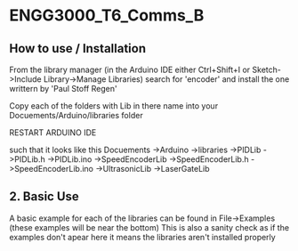 # ENGG3000_T6_Comms_B

## How to use / Installation

From the library manager (in the Arduino IDE either Ctrl+Shift+I or Sketch->Include Library->Manage Libraries) search for 'encoder' and install the one writtern by 'Paul Stoff Regen'

Copy each of the folders with Lib in there name into your Docuements/Arduino/libraries folder

RESTART ARDUINO IDE

such that it looks like this
Docuements
->Arduino
  ->libraries
    ->PIDLib
      ->PIDLib.h
      ->PIDLib.ino
    ->SpeedEncoderLib
      ->SpeedEncoderLib.h
      ->SpeedEncoderLib.ino
    ->UltrasonicLib
    ->LaserGateLib
    
    
## 2. Basic Use

A basic example for each of the libraries can be found in File->Examples (these examples will be near the bottom)
This is also a sanity check as if the examples don't apear here it means the libraries aren't installed properly

